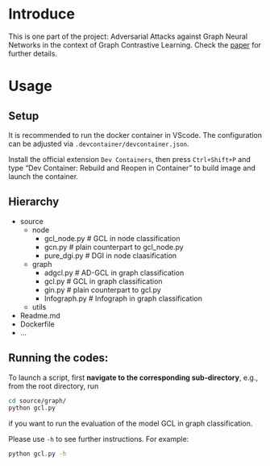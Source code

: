 # Introduce

This is one part of the project: Adversarial Attacks against Graph Neural Networks in the context of Graph Contrastive Learning.
Check the [paper](https://arxiv.org/abs/2311.17853) for further details. 

# Usage
## Setup
It is recommended to run the docker container in VScode. The configuration can be adjusted via `.devcontainer/devcontainer.json`.

Install the official extension `Dev Containers`, then press `Ctrl+Shift+P` and type “Dev Container: Rebuild and Reopen in Container” to build image and launch the container.

## Hierarchy
- source
    - node
        - gcl_node.py # GCL in node classification
        - gcn.py # plain counterpart to gcl_node.py
        - pure_dgi.py # DGI in node claasification
    - graph
        - adgcl.py # AD-GCL in graph classification
        - gcl.py # GCL in graph classification
        - gin.py # plain counterpart to gcl.py
        - Infograph.py # Infograph in graph classification
    - utils
- Readme.md
- Dockerfile
- ...

## Running the codes:
To launch a script, first **navigate to the corresponding sub-directory**, e.g., from the root directory, run
```bash
cd source/graph/
python gcl.py
```
if you want to run the evaluation of the model GCL in graph classification.

Please use `-h` to see further instructions. For example:
```bash
python gcl.py -h
```
